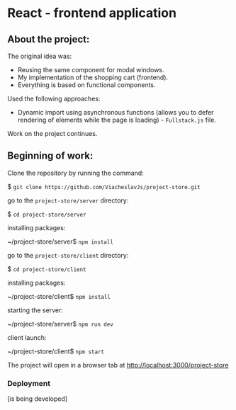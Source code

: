 # React - frontend application

## About the project:

The original idea was:

 - Reusing the same component for modal windows.
 - My implementation of the shopping cart (frontend).
 - Everything is based on functional components.

Used the following approaches:

 - Dynamic import using asynchronous functions 
 (allows you to defer rendering of elements while the page is loading) - 
 `Fullstack.js` file. 

Work on the project continues.


## Beginning of work: 

Clone the repository by running the command:
 
  $ `git clone https://github.com/ViacheslavJs/project-store.git`

go to the `project-store/server` directory:

  $ `cd project-store/server`

installing packages:
 
  ~/project-store/server$ `npm install`

go to the `project-store/client` directory:

  $ `cd project-store/client`

installing packages:
 
  ~/project-store/client$ `npm install`

starting the server:

  ~/project-store/server$ `npm run dev`

client launch:

  ~/project-store/client$ `npm start`
 
The project will open in a browser tab at [http://localhost:3000/project-store](http://localhost:3000/project-store)
 
### Deployment
 [is being developed]
<!--
To deploy this application on **GitHub Pages**, follow the instructions at the link:

This section has moved here: [https://facebook.github.io/create-react-app/docs/deployment](https://facebook.github.io/create-react-app/docs/deployment)
 
Please note that this project already has the `gh-pages` package installed and the commands required 
for deployment are already in the `package.json` file. 
Remember to change the URL in the `package.json` file to match your GitHub Pages page:

 *package.json*:
 
 `"homepage": "https://yourwebsite.github.io/store-client/"`
-->
 
 
 
